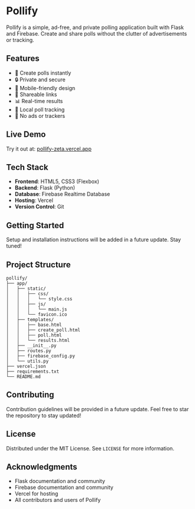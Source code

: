# Pollify

Pollify is a simple, ad-free, and private polling application built with Flask and Firebase. Create and share polls without the clutter of advertisements or tracking.

## Features

- 🚀 Create polls instantly
- 🔒 Private and secure
- 📱 Mobile-friendly design
- 🔗 Shareable links
- 📊 Real-time results
- 🍪 Local poll tracking
- 💨 No ads or trackers

## Live Demo

Try it out at: [pollify-zeta.vercel.app](https://pollify-zeta.vercel.app/)

## Tech Stack

- **Frontend**: HTML5, CSS3 (Flexbox)
- **Backend**: Flask (Python)
- **Database**: Firebase Realtime Database
- **Hosting**: Vercel
- **Version Control**: Git

## Getting Started

Setup and installation instructions will be added in a future update. Stay tuned!

## Project Structure

```
pollify/
├── app/
│   ├── static/          
│   │   ├── css/
│   │   │   └── style.css
│   │   ├── js/
│   │   │   └── main.js
│   │   └── favicon.ico
│   ├── templates/
│   │   ├── base.html
│   │   ├── create_poll.html
│   │   ├── poll.html
│   │   └── results.html
│   ├── __init__.py
│   ├── routes.py
│   ├── firebase_config.py
│   └── utils.py
├── vercel.json
├── requirements.txt
└── README.md
```

## Contributing

Contribution guidelines will be provided in a future update. Feel free to star the repository to stay updated!

## License

Distributed under the MIT License. See `LICENSE` for more information.

## Acknowledgments

- Flask documentation and community
- Firebase documentation and community
- Vercel for hosting
- All contributors and users of Pollify
